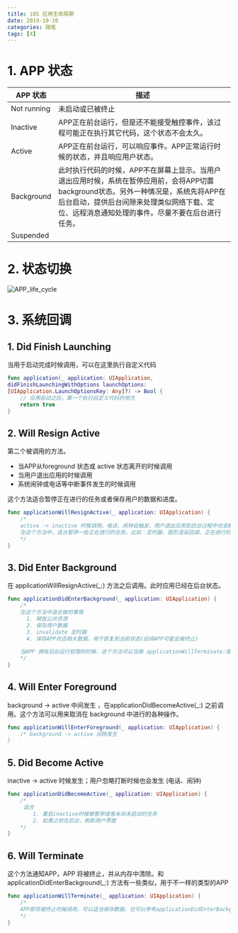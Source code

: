 ```yaml
---
title: iOS 应用生命周期
date: 2019-10-10 
categories: 随笔
tags: [X]
---
```


# 1. APP 状态

| APP 状态    | 描述                                                         |
| ----------- | ------------------------------------------------------------ |
| Not running | 未启动或已被终止                                             |
| Inactive    | APP正在前台运行，但是还不能接受触控事件，该过程可能正在执行其它代码，这个状态不会太久。 |
| Active      | APP正在前台运行，可以响应事件。APP正常运行时候的状态，并且响应用户状态。 |
| Background  | 此时执行代码的时候，APP不在屏幕上显示。当用户退出应用时候，系统在暂停应用前，会将APP切置background状态。另外一种情况是，系统先将APP在后台启动，提供后台间隙来处理类似网络下载、定位、远程消息通知处理的事件。尽量不要在后台进行任务。 |
| Suspended   |                                                              |

# 2. 状态切换

![APP_life_cycle](/Users/king/OneDrive/笔记/APP生命周期/APP_life_cycle.png)

# 3. 系统回调

## 1. Did Finish Launching 

当用于启动完成时候调用，可以在这里执行自定义代码

```swift
func application(_ application: UIApplication,
didFinishLaunchingWithOptions launchOptions:
[UIApplication.LaunchOptionsKey: Any]?) -> Bool {
    // 应用启动之后，第一个执行自定义代码的地方
    return true
}
```

## 2. Will Resign Active

第二个被调用的方法。

- 当APP从foreground 状态或 active 状态离开的时候调用
- 当用户退出应用的时候调用
- 系统闹钟或电话等中断事件发生的时候调用

这个方法适合暂停正在进行的任务或者保存用户的数据和进度。

```swift
func applicationWillResignActive(_ application: UIApplication) {
    /*
    active -> inactive 时候调用。电话、闹钟会触发，用户退出应用到后台过程中也会触发。
    在这个方法中，适合暂停一些正在进行的任务。比如：定时器、图形渲染回调、正在进行的游戏等。
    */
}
```
## 3. Did Enter Background

在 applicationWillResignActive(_:)  方法之后调用。此时应用已经在后台状态。

```swift
func applicationDidEnterBackground(_ application: UIApplication) {
    /*
    在这个方法中适合做的事情
      1. 释放公共资源 
      2. 保存用户数据
      3. invalidate 定时器
      4. 保存APP状态相关数据，用于恢复到当前状态(后续APP可能会被终止)
  
    当APP 拥有后台运行权限的时候，这个方法可以当做 applicationWillTerminate:使用
    */
}
```

## 4. Will Enter Foreground

background -> active 中间发生 ，在applicationDidBecomeActive(_:) 之前调用。这个方法可以用来取消在 background 中进行的各种操作。

```swift
func applicationWillEnterForeground(_ application: UIApplication) {
    /* background -> active 间隙发生
}
```

## 5. Did Become Active

inactive -> active 时候发生；用户忽略打断时候也会发生 (电话、闹钟)

```swift
func applicationDidBecomeActive(_ application: UIApplication) {
    /*
     适合
        1. 重启inactive时候被暂停或者未尚未启动的任务
        2. 如果之前在后台，刷新用户界面
    */
}
```
## 6. Will Terminate

这个方法通知APP，APP 将被终止，并从内存中清除。和 applicationDidEnterBackground(_:) 方法有一些类似，用于不一样的类型的APP

```swift
func applicationWillTerminate(_ application: UIApplication) {
    /*
    APP即将被终止时候调用，可以适当保存数据，也可以参考applicationDidEnterBackground:.
    */
}
```
